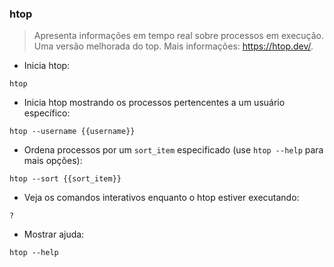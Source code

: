 ### htop

> Apresenta informações em tempo real sobre processos em execução. Uma versão melhorada do top.
> Mais informações: <https://htop.dev/>.

- Inicia htop:

`htop`

- Inicia htop mostrando os processos pertencentes a um usuário específico:

`htop --username {{username}}`

- Ordena processos por um `sort_item` especificado (use `htop --help` para mais opções):

`htop --sort {{sort_item}}`

- Veja os comandos interativos enquanto o htop estiver executando:

`?`

- Mostrar ajuda:

`htop --help`

